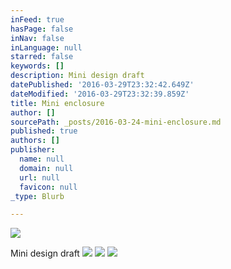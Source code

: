 ```yaml
---
inFeed: true
hasPage: false
inNav: false
inLanguage: null
starred: false
keywords: []
description: Mini design draft
datePublished: '2016-03-29T23:32:42.649Z'
dateModified: '2016-03-29T23:32:39.859Z'
title: Mini enclosure
author: []
sourcePath: _posts/2016-03-24-mini-enclosure.md
published: true
authors: []
publisher:
  name: null
  domain: null
  url: null
  favicon: null
_type: Blurb

---
```

![](https://the-grid-user-content.s3-us-west-2.amazonaws.com/861202b7-5ba4-48e8-b923-1ef745eb4e6c.jpg)

Mini design draft
![](https://s3-us-west-2.amazonaws.com/the-grid-img/p/db9771f224cc28d5f48ce0a4b2dba1d8306a8168.jpg)
![](https://s3-us-west-2.amazonaws.com/the-grid-img/p/8c801aec7a7c46546fab9aeab229ba2fbaa4accd.jpg)
![](https://the-grid-user-content.s3-us-west-2.amazonaws.com/1a52996e-333f-4375-b2f1-88779cd4d332.jpg)